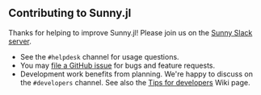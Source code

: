 ## Contributing to Sunny.jl

Thanks for helping to improve Sunny.jl! Please join us on the [Sunny Slack
server](https://join.slack.com/t/sunny-users/shared_invite/zt-1otxwwko6-LzPtp7Fazkjx2XEqfgKqtA).

- See the `#helpdesk` channel for usage questions.
- You may [file a GitHub issue](https://github.com/SunnySuite/Sunny.jl/issues)
  for bugs and feature requests.
- Development work benefits from planning. We're happy to discuss on the
  `#developers` channel. See also the [Tips for
  developers](https://github.com/SunnySuite/Sunny.jl/wiki/Tips-for-developers)
  Wiki page.
